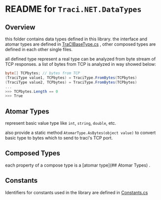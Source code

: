 # README for `Traci.NET.DataTypes`

## Overview

this folder contains data types defined in this library. the interface and atomar types are defined in [TraCIBaseType.cs](TraCIBaseType.cs) , other composed types are defined in each other single files.

all defined type represent a real type can be analyzed from byte stream of TCP responses. a list of bytes from TCP is analyzed in way showed below:

```c#
byte[] TCPbytes; // bytes from TCP
(TraciType value1, TCPbytes) = TraciType.FromBytes(TCPbytes)
(TraciType value2, TCPbytes) = TraciType.FromBytes(TCPbytes)
...
>>> TCPbytes.Length == 0
>>> True
```

## Atomar Types

represent basic value type like `int`, `string`, `double`, etc.

also provide a static method `AtomarType.AsBytes(object value)` to convert basic type to bytes which to send to traci's TCP port.

## Composed Types

each property of a compose type is a [atomar type](## Atomar Types) .

## Constants
Identifiers for constants used in the library are defined in [Constants.cs](Constants.cs)